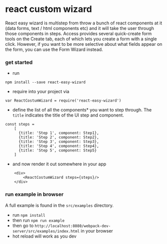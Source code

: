 # react custom wizard 
React easy wizard is multistep from throw a bunch of react components at it (data forms, text / html components etc) and it will take the user through those components in steps.
Access provides several quick-create form tools on the Create tab, each of which lets you create a form with a single click. However, if you want to be more selective about what fields appear on the form, you can use the Form Wizard instead.






### get started
- run
```
npm install --save react-easy-wizard
```
- require into your project via
```
var ReactCostumWizard = require('react-easy-wizard')
```
- define the list of all the components* you want to step through. The `title` indicates the title of the UI step and component.

```
const steps =
    [
      {title: 'Step 1', component: Step1},
      {title: 'Step 2', component: Step2},
      {title: 'Step 3', component: Step3},
      {title: 'Step 4', component: Step4},
      {title: 'Step 5', component: Step5}
    ]
```

- and now render it out somewhere in your app
```
    <div>
        <ReactCostumWizard steps={steps}/>
    </div>    
```




### run example in browser
A full example is found in the `src/examples` directory.

- run `npm install`
- then run `npm run example`
- then go to `http://localhost:8080/webpack-dev-server/src/examples/index.html` in your browser
- hot reload will work as you dev

